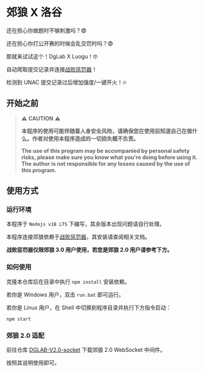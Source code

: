 # 郊狼 X 洛谷

还在担心你做题时不够刺激吗？😨

还在担心你打公开赛的时候会乱交罚时吗？😨

那就来试试这个！DgLab X Luogu！🤓

自动爬取提交记录并连接[战败惩罚器](https://github.com/hyperzlib/DG-Lab-Coyote-Game-Hub)！

检测到 UNAC 提交记录过后增加强度/一键开火！🔥

## 开始之前

>⚠️ **CAUTION** ⚠️
> 
> **本程序的使用可能伴随着人身安全风险，请确保您在使用前知道自己在做什么。作者对使用本程序造成的一切损失概不负责。**
> 
> **The use of this program may be accompanied by personal safety risks, please make sure you know what you're doing before using it. The author is not responsible for any losses caused by the use of this program.**

## 使用方式

### 运行环境

本程序于 `Nodejs v18 LTS` 下编写，其余版本出现问题请自行处理。

本程序连接郊狼依赖于[战败惩罚器](https://github.com/hyperzlib/DG-Lab-Coyote-Game-Hub)，其安装请查阅相关文档。

**战败惩罚器仅限郊狼 3.0 用户使用，若您是郊狼 2.0 用户请参考下方。**

### 如何使用

克隆本仓库后在目录中执行 `npm install` 安装依赖。

若你是 Windows 用户，双击 `run.bat` 即可运行。

若你是 Linux 用户，在 Shell 中切换到程序目录并执行下方指令启动：

```shell
npm start
```

### 郊狼 2.0 适配

前往仓库 [DGLAB-V2.0-socket](https://github.com/shilapi/DGLAB-v2.0-SOCKET) 下载郊狼 2.0 WebSocket 中间件。

按照其说明使用即可。
